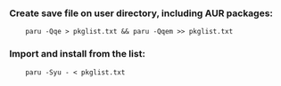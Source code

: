 ### Create save file on user directory, including AUR packages:

        paru -Qqe > pkglist.txt && paru -Qqem >> pkglist.txt
        
### Import and install from the list:

        paru -Syu - < pkglist.txt



